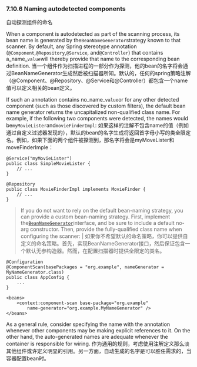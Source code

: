 ### 7.10.6 Naming autodetected components
自动探测组件的命名

When a component is autodetected as part of the scanning process, its bean name is generated by the`BeanNameGenerator`strategy known to that scanner. By default, any Spring stereotype annotation \(`@Component`,`@Repository`,`@Service`, and`@Controller`\) that contains a_name_`value`will thereby provide that name to the corresponding bean definition.
当一个组件作为扫描进程的一部分作为探测，他的bean的名字将会通过BeanNameGenerator生成然后被扫描器所知。默认的，任何的spring策略注解（@Component、@Repository、@Service和@Controller）都包含一个name值可以定义相关的bean定义。

If such an annotation contains no_name_`value`or for any other detected component \(such as those discovered by custom filters\), the default bean name generator returns the uncapitalized non-qualified class name. For example, if the following two components were detected, the names would be`myMovieLister`and`movieFinderImpl`:
如果这样的注解不包含name的值（例如通过自定义过滤器发现的），默认的bean的名字生成将返回首字母小写的类全限定名。例如，如果下面的两个组件被探测到，那名字将会是myMoveLister和moveFinderImple：

```
@Service("myMovieLister")
public class SimpleMovieLister {
    // ...
}
```

```
@Repository
public class MovieFinderImpl implements MovieFinder {
    // ...
}
```

> If you do not want to rely on the default bean-naming strategy, you can provide a custom bean-naming strategy. First, implement the[`BeanNameGenerator`](http://docs.spring.io/spring-framework/docs/4.3.11.RELEASE/javadoc-api/org/springframework/beans/factory/support/BeanNameGenerator.html)interface, and be sure to include a default no-arg constructor. Then, provide the fully-qualified class name when configuring the scanner: |
如果你不希望默认的命名策略，你可以提供自定义的命名策略。首先，实现BeanNameGenerator接口，然后保证包含一个默认无参构造器。然而，在配置扫描器时提供全限定的类名。

```
@Configuration
@ComponentScan(basePackages = "org.example", nameGenerator = MyNameGenerator.class)
public class AppConfig {
    ...
}
```

```
<beans>
    <context:component-scan base-package="org.example"
        name-generator="org.example.MyNameGenerator" />
</beans>
```

As a general rule, consider specifying the name with the annotation whenever other components may be making explicit references to it. On the other hand, the auto-generated names are adequate whenever the container is responsible for wiring.
作为通用的规则，考虑使用注解定义那么淡其他组件或许定义明显的引用。另一方面，自动生成的名字是可以胜任需求的，当容器配置bean时。

